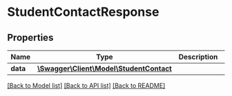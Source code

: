 # StudentContactResponse

## Properties
Name | Type | Description | Notes
------------ | ------------- | ------------- | -------------
**data** | [**\Swagger\Client\Model\StudentContact**](StudentContact.md) |  | [optional] 

[[Back to Model list]](../README.md#documentation-for-models) [[Back to API list]](../README.md#documentation-for-api-endpoints) [[Back to README]](../README.md)


